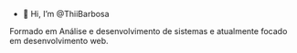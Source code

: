 - 👋 Hi, I’m @ThiiBarbosa

Formado em Análise e desenvolvimento de sistemas e atualmente focado em desenvolvimento web.

<!---
ThiiBarbosa/ThiiBarbosa is a ✨ special ✨ repository because its `README.md` (this file) appears on your GitHub profile.
You can click the Preview link to take a look at your changes.
--->
